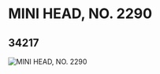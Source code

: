 # MINI HEAD, NO. 2290
## 34217
![MINI HEAD, NO. 2290](https://lc-www-live-s.legocdn.com/media/bricks/5/2/6194148.jpg)